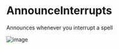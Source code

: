 # AnnounceInterrupts
Announces whenever you interrupt a spell

![image](https://github.com/Macumbafeh/AnnounceInterrupts/assets/47739411/06bd6783-41ae-49f4-ad55-a4afb584b3f0)
